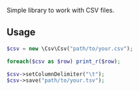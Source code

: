 Simple library to work with CSV files.


Usage
-----

```php
$csv = new \Csv\Csv("path/to/your.csv");

foreach($csv as $row) print_r($row);

$csv->setColumnDelimiter("\t");
$csv->save("path/to/your.tsv");
```


